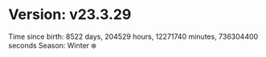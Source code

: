 # Version: v23.3.29
Time since birth: 8522 days, 204529 hours, 12271740 minutes, 736304400 seconds
Season: Winter ❄️
